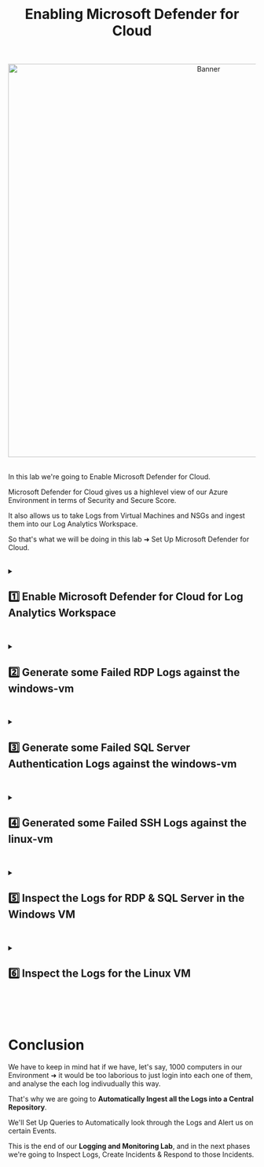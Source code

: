 <br>

<h1 align="center">Enabling Microsoft Defender for Cloud</h1>

<br>

<p align="center">
<img width="800" src="https://github.com/user-attachments/assets/77162ed6-a76e-4475-a6e0-ecea427069b2" alt="Banner"/>
<br />

<br />

In this lab we're going to Enable Microsoft Defender for Cloud.

Microsoft Defender for Cloud gives us a highlevel view of our Azure Environment in terms of Security and Secure Score.

It also allows us to take Logs from Virtual Machines and NSGs and ingest them into our Log Analytics Workspace.

So that's what we will be doing in this lab ➜ Set Up Microsoft Defender for Cloud.

<br />

<details close> 
<summary> <h2> 1️⃣ Enable Microsoft Defender for Cloud for Log Analytics Workspace</h2> </summary>
<br>

> First thing we're going to do is Enable Defender for Cloud for our Log Analytics Workspace.
> 
> This will allow us to forward Logs from the Virtual Machines into the LAW.

<br>

Got to the **Azure Portal** > search for **"Defender for Cloud***:

![azure portal](https://github.com/user-attachments/assets/259c4d7a-ca98-4046-93a0-3472a839f47d)

Then we'll click on **"Environment settings"**:

![azure portal](https://github.com/user-attachments/assets/259c4d7a-ca98-4046-93a0-3472a839f47d)

Expand the ```∨``` next to **"Azure subscription 1"** > and on the right side click on ```...``` > and then **"Edit settings"**:

![azure portal](https://github.com/user-attachments/assets/259c4d7a-ca98-4046-93a0-3472a839f47d)

First we'll go to the **"Defender plans"** tab.

So now we'll **Turn On** MDC for **"Servers"** as well as for **"SQL servers on machines"** ➜ since we do have a SQL Server instance.

<br>

>   <details close> 
>   
> **<summary> 💡 </summary>**
> 
> This will allow us to **Collect Logs** from these resources.
> 
>   </details>

<br>

Make sure you click the 💾 **Save** button:

![azure portal](https://github.com/user-attachments/assets/259c4d7a-ca98-4046-93a0-3472a839f47d)

Then we'll go to the **"Data collection"** tab > and check **"All Events"**

<br>

>   <details close> 
>   
> **<summary> 💡 </summary>**
> 
> This will allow us to **Collect All Events from the Windows Security Log**.
> 
> Which is like the **Windows Event Viewer**, where we can see people attempting to **Log Into our Windows Machines over the Internet**.
> 
> We're going to be able to **Collect Logs** from that and then **Forward Them to this Log Analytics Workspace**.
> 
>   </details>

<br>

Again ➜ click the 💾 **Save** button:

![azure portal](https://github.com/user-attachments/assets/259c4d7a-ca98-4046-93a0-3472a839f47d)

Now we can go back to 








<br>

<br>

<br>

<br>






The first thing we're going to do in this lab is **Create another Windows VM outside of the US** to simulate an attack from anyhere in the world.

Go to the **Azure Portal** > Click on **Virtual Machines** > **Create a Virtual Machine**:

![azure portal](https://github.com/user-attachments/assets/4032bf0f-95dd-4edd-a1a2-c714da69ba61)


- Name the Resource Group: ```RG-Cyber-Lab-Attacker```
- Region:  Outside the US ➜ ```Australia Central``` for example
- Virtual Machine Name: ```attack-vm```
- Image: ```Image 10 Pro```
- Size: at least ```2vcpus```
- Username: ```labuser```
- Password: ```Cyberlab123!```

![azure portal](https://github.com/user-attachments/assets/259c4d7a-ca98-4046-93a0-3472a839f47d)

For the **Networking Tab** ➜ Name the **Virtual Network**: ```Lab-VNet-Attacker```

Then click **Review + Create**

![azure portal](https://github.com/user-attachments/assets/fe92eaa7-a8b2-4cee-a0bb-6f7dd36b1450)

<h2></h2>

<br>

Now we're going to log into the Attack VM to make sure it works:

- Copy the Attack Vm's **Public IP Address**:

![azure portal](https://github.com/user-attachments/assets/f614eae5-0760-45a9-8d83-4f5f8ec6f258)

- We're going to open **Microsoft Remote Desktop** > Add a New PC > Paste the **IP Address for the Attack VM**

![azure portal](https://github.com/user-attachments/assets/217832f9-3203-43a2-9b7b-524f0253f7b0)

- Double Click the **"New Added PC"** and type in the **Username & Password Credentials** we set up earlier:

  - Username: ```labuser```
  - Password: ```Cyberlab123!```

![azure portal](https://github.com/user-attachments/assets/b6622b8a-2af8-4c19-9823-c1f4594ae7e1)

✅ We were able to log in to the VM

<br>

  </details>

<h2></h2>

<details close> 
<summary> <h2>2️⃣ Generate some Failed RDP Logs against the windows-vm</h2> </summary>
<br>

> From within the **Attack Vm**, we're going to **attemp to RDP connect to the Windows VM**.
> 
> The logins will fail, but some Logs will be generated for us to look at later inside the Windows VM.

<br>

Go back to the **Azure Portal** and copy the **Public IP Address of the Windows VM**:

![azure portal](https://github.com/user-attachments/assets/55a2c962-8229-4fa1-89df-d7a9264e9e45)

Now inside the **attack-vm** > open **Remote Desktop Connection** > Paste the **Public IP Address of the Windows VM** and connect

![azure portal](https://github.com/user-attachments/assets/b1790beb-344f-4d2d-af49-9a6f30f282f8)

For the **Credentials** ➜ use some random made up **Username & Password** ➜ username ```josh``` for example

Since this user does not exist in the Windows VM ➜ the **Log In will Fail**

![azure portal](https://github.com/user-attachments/assets/ba4a924d-eb07-474c-8020-21e4ce0ad6d7)

Repeat the **Failed Log In** 2 more times with the same **Wrong Username & Password**

<br>

✅ So 3 Logs have been Generated on the Windows VM ➜ which we will analyse later

<br>

  </details>

<h2></h2>

<details close> 
<summary> <h2>3️⃣ Generate some Failed SQL Server Authentication Logs against the windows-vm</h2> </summary>
<br>

> Remember that we installed the SQL Server Database in the Windows VM ➜ so we're going to attempt to log into it now.
> 
> Still within the **Attack VM**, we're going to install **SSMS** ➜ which we'll use to attempt to log into the SQL Server

<br>

Go back to the **Attack VM** > Using **Microsoft Edge** > You can **[Download SSMS through this link](https://learn.microsoft.com/en-us/sql/ssms/download-sql-server-management-studio-ssms)**

Open the **SSMS-Setup-ENU.exe** File from the Downloads > **Install** it

![azure portal](https://github.com/user-attachments/assets/ef8cd4ad-57df-40d6-b5b3-abca01b901bc)

![azure portal](https://github.com/user-attachments/assets/3688d252-582b-4dd5-8cc9-8949bbd2f757)


>   <details close> 
>   
> **<summary> 💡 Note</summary>**
> 
> We're going to use this **SSMS** to **Connect to the SQL Server in our Windows VM**.
> 
> Once the **Installation is Completed** ➜ we'll take the **Windows VM's Public IP Address** (which is where the **SQL Server** is) ➜ and we're going to **Generate some Logs** by attempting to Log Into it as a bad actor.
> 
> And then at the end of this lab we'll log back into the **Windows VM** again and **Inspect the Logs**
> 
> We'll also log into the **Linux VM** and **Inspect the Logs** in there as well.
>   </details>

<br>

<h2></h2>

<br>

Now we're going to open **SSMS**:

![azure portal](https://github.com/user-attachments/assets/8be34c69-6216-4aa7-b2f3-d633f2d82c2b)

Then we'll copy the **IP Address of the Windows VM** ➜ which has the **SQL Server**

- in Server Name: we'll Paste the **IP Address**
- Authentication: **SQL Server Authentication**
- then our Real **Username** is ```sa``` & **Password** is ```Cyberlab123!```

  - but we're going to login with a user that doesn't exist ➜ so we can **Generate Failed Logs**

![azure portal](https://github.com/user-attachments/assets/edb1c19c-5959-4764-a183-c74a9e5d6e76)

We'll **Attemp and Fail** to Login 2 more times to **Generate a total of 3 Failed Logins**

Then we'll "Login For Real" with the correct **Username** & **Password** just to show that we can Login from **Australia (Attack VM)**

![azure portal](https://github.com/user-attachments/assets/f70930a6-50b1-49f5-8fad-7b56571eaed1)

We can then disconnect from the Server:

![azure portal](https://github.com/user-attachments/assets/8d0f297f-b5ba-4933-8597-903be7144b25)

  </details>

<h2></h2>

<details close> 
<summary> <h2>4️⃣ Generated some Failed SSH Logs against the linux-vm</h2> </summary>
<br>

> Lastly, we're going to induce some **Failed Authentications against the Linux Server**.
> 
> This will allow us to **Generate some Logs in our Linux VM** & and analyse them later as well

<br>

Going back to the **Azure Portal** > Go to **Virtual machines** > Open the ```linux-vm``` > copy its **Public IP Address** 

  ![VM create](https://github.com/user-attachments/assets/cf625627-4567-452b-b13e-d07a8f4cb4b9)

  ![VM create](https://github.com/user-attachments/assets/4668916b-869d-4065-8274-99063e0625ba)

Then inside the Attack VM ➜ we'll open **Powershell**

  ![VM create](https://github.com/user-attachments/assets/8426567a-374f-42f1-b2bf-bf01ad2c2f9e)

Now we can **SSH** ➜ use a **Fake Username** ```josh``` ➜ this Username doesn't exist on the **Linux VM**

So we'll type: ```ssh "FAKE USERNAME"@"DESTINATION (which is the Linux VM)"```  ➜ press "Enter" to attempt to connect:

  ![VM create](https://github.com/user-attachments/assets/7fb6f2d1-c152-43e3-b771-f1bc10716e71)

Type **"yes"** to Accept the Certificate:

  ![VM create](https://github.com/user-attachments/assets/bf5dc7e4-245f-4864-b849-5105d1fa1b4d)

Then it'll ask us to **Enter our Password**

This **User doesn't even exist**: so whatever Password we put ➜ it's going to **Fail to Login & Create a Log**.

Basically we're attempting to **Brute-Force into the Linux VM**  ➜ do it 3 times to **Generate 3 Failed Logins**:

  ![VM create](https://github.com/user-attachments/assets/fab202f7-a7a0-4007-a1ae-df4dc01e9097)

Then we can actually Shut Down our **Attack VM** ➜ we won't be using it anymore for this Lab ➜ and go back to our own Computer

  ![VM create](https://github.com/user-attachments/assets/6922b5a7-bf0e-46b9-ac0b-b79be1074f97)

  </details>

<h2></h2>
<details close>
  
<summary> <h2>5️⃣ Inspect the Logs for RDP & SQL Server in the Windows VM</h2> </summary>
<br>

> So now we're going to connect back to the **Windows VM** ➜ take a look at the **Event Viewer** ➜ and look at the **Logs we Generated**
> 
> We'll do the same thing with the **Linux VM** after ➜ look at the **Logs we Generated** by attempting to Log into it

<br>

Inside our **Windows Vm** > Copy the **Public IP Address**:

  ![VM create](https://github.com/user-attachments/assets/8119aa20-9f4f-4424-a1f8-0630ec596de2)

Open **Remote Desktop** > connect to the **Windows VM**

  ![VM create](https://github.com/user-attachments/assets/7ad32938-0e9a-4b11-8c2b-c05a7ad42f10)

Then open **Event Viewer**:

  ![VM create](https://github.com/user-attachments/assets/926e5fa9-2c64-4711-b66d-5f887bf8a554)

Again, this is where the logs are ➜ First we're going to check out the **"Security"** ones.

These are the logs for when someone attempts to **Connect with Remote Desktop** or even try to **Map a Remote File Share**.

Event ```4625``` is the **Failed Logon Event** ➜ and we can see a whole bunch of them here:

  ![VM create](https://github.com/user-attachments/assets/4784cf0d-b0a6-456b-90d6-f4ad67433c18)

We didn't generate most of these.

If we **"Filter Current Log"** > and type ```4625``` just to see the **Failed Logons** ➜ it'll show us only the **Failed Logons**:

  ![VM create](https://github.com/user-attachments/assets/1cf93df3-ff56-4530-bde5-4d96953ba8c2)

We can see the the **"Account Name"** is different for each Event ➜ and these are **actual bad actors or bots** on the Internet.

These are not our **Intentional Failed Logons** ➜ these are other randon entities trying to **Logon to our VM**, since it's been on for the previous 10 hours.

  ![VM create](https://github.com/user-attachments/assets/ba3540e9-6dbe-4787-b3f1-c12cf654065f)

If we scroll down we can actually find **Our Own Failed Logon** with the **Username** ```josh```

  ![VM create](https://github.com/user-attachments/assets/369ab5b2-bc4f-454d-9920-e7715fdaea48)

⚠️ Aside from our 3 **Intentionally Generated Failed Logs**:
- We can see that there were almost **2000 different Attempts to Break Into our Windows VM**:

  ![VM create](https://github.com/user-attachments/assets/5f796671-51d0-456a-874f-4692309a73e9)

<br>

<h2></h2>

<br>

> Next, because SQL Server is actually installed on this Windows VM ➜ we're going to check the **"Application"** Logs.
> 
> In the Windows Event Viewer, the **SQL Logs** get registered in the **Application Tab** instead of the **Security Tab**.

<br>

Right away ➜  we can see our Successful Login with the User ```sa```:

  ![VM create](https://github.com/user-attachments/assets/e2da67ee-82d6-49f5-9ff5-9622555f97b8)

We're also able to see the **Failed Logins** into the **SQL Server** using the made up **Username** ```josh``` ➜  which does not exist in the **Windows VM**:

  ![VM create](https://github.com/user-attachments/assets/4669752d-99a4-4bac-8223-7ff7eccfc025)

<br>

>   <details close> 
>   
> **<summary> 💡 Summary</summary>**
> 
> From our own Computer ➜ we **RDP into the Windows VM**. 
> 
> We then inspected the **Login Failures and Successes** for both **RDP** as well as the **SQL Server**.
> 
> We looked at the event IDs:
>   - **4625** for the **RDP Failed Logins**
>   - **18456** for the **Failed Logins for the SQL Server**
> 
>   </details>

<br>

  </details>

<h2></h2>

<details close> 
<summary> <h2>6️⃣ Inspect the Logs for the Linux VM</h2> </summary>
<br>

> The next thing we're going to do is **Login to the Linux VM**.
> 
> And then we're going to take a look at the **Failed Logs** and finish this lab.

<br>

To **Attempt to Connect to the Linux VM** ➜ we first need the get the **IP Address of the Linux VM**:

  ![VM create](https://github.com/user-attachments/assets/8e383e43-822b-406f-83d6-7ed9692019dc)

From our Computer:
- if you're using a **Mac** ➜ **open Terminal**
- if you're using **Windows** ➜ **open Powershell**

And type in the following:

```commandline
ssh labuser@PUBLIC IP ADDRESS OF THE LINUX VM
```
<br>

Press **"Enter"** > then type the **Password**: ```Cyberlab123!``` > then press **"Enter"** again

  ![VM create](https://github.com/user-attachments/assets/96d6e073-43de-413b-9371-97b70d671a65)

We are now Logged Into the **Linux VM**

To see the **Logs** we can type in the following **Linux Command**:

```commandline
cd /var/log
```
<br>

☝️ This will basically change our Directory to the **Log's Directory**

  ![VM create](https://github.com/user-attachments/assets/71f782a5-c731-4926-bc70-7af4558e9e4d)

And then we can type ```cat auth.log | grep password``` to pull out all the "lines" that have the word **"Password"** in it:

  ![VM create](https://github.com/user-attachments/assets/f73e017f-4b09-4685-bc6c-ea81a1ea614c)

We can see a whole bunch of **Failed Password for Invalid User** Events:
- Meaning ➜ some entities were trying to **Login to our Linux VM** from **Random IP Addresses** using **Wrong Credentials**.

We can also see our **Successful Logins** using the **Username** ```labuser```:

  ![VM create](https://github.com/user-attachments/assets/33d290c3-390f-4ead-bd48-f58e662a7eb5)

If we filter through:
- ```Accepted``` ➜  we can see that only we were able to **Successfully Login**:

```commandline
cat /var/log/auth.log | grep Accepted
```
<br>

- ```josh``` ➜  we can see all the **Unsuccessful Login Attempts** with the Username "josh":

```commandline
cat /var/log/auth.log | grep josh
```
<br>

  ![VM create](https://github.com/user-attachments/assets/0618dcc7-8548-4f5a-8a0a-bf95eb5759b0)


✅ This is Cybersecurity!


  </details>

<br>

<br>

<br>

# Conclusion


We have to keep in mind hat if we have, let's say, 1000 computers in our Environment ➜  it would be too laborious to just login into each one of them, and analyse the each log indivudually this way.

That's why we are going to **Automatically Ingest all the Logs into a Central Repository**.

We'll Set Up Queries to Automatically look through the Logs and Alert us on certain Events.

This is the end of our **Logging and Monitoring Lab**, and in the next phases we're going to Inspect Logs, Create Incidents & Respond to those Incidents.

<br />

<br />

<br />  

<br /> 

<br />

<br />  

<br /> 
 
